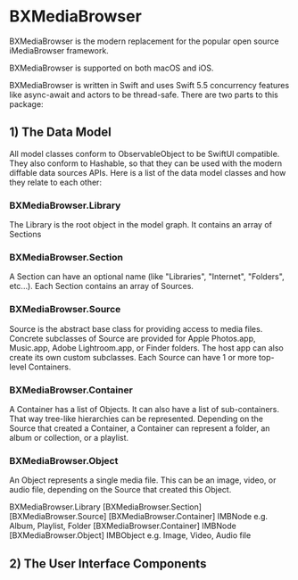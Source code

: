 # BXMediaBrowser

BXMediaBrowser is the modern replacement for the popular open source iMediaBrowser framework. 

BXMediaBrowser is supported on both macOS and iOS. 

BXMediaBrowser is written in Swift and uses Swift 5.5 concurrency features like async-await and actors to be thread-safe. There are two parts to this package:

## 1) The Data Model

All model classes conform to ObservableObject to be SwiftUI compatible. They also conform to Hashable, so that they can be used with the modern diffable data sources APIs. Here is a list of the data model classes and how they relate to each other:

### BXMediaBrowser.Library	

The Library is the root object in the model graph. It contains an array of Sections

### BXMediaBrowser.Section

A Section can have an optional name (like "Libraries", "Internet", "Folders", etc...). Each Section contains an array of Sources.

### BXMediaBrowser.Source

Source is the abstract base class for providing access to media files. Concrete subclasses of Source are provided for Apple Photos.app, Music.app, Adobe Lightroom.app, or Finder folders. The host app can also create its own custom subclasses. Each Source can have 1 or more top-level Containers. 

### BXMediaBrowser.Container

A Container has a list of Objects. It can also have a list of sub-containers. That way tree-like hierarchies can be represented. Depending on the Source that created a Container, a Container can represent a folder, an album or collection, or a playlist.

### BXMediaBrowser.Object

An Object represents a single media file. This can be an image, video, or audio file, depending on the Source that created this Object.

BXMediaBrowser.Library
	[BXMediaBrowser.Section]
		[BXMediaBrowser.Source]
			[BXMediaBrowser.Container]			IMBNode				e.g. Album, Playlist, Folder
				[BXMediaBrowser.Container]		IMBNode
				[BXMediaBrowser.Object]			IMBObject			e.g. Image, Video, Audio file

## 2) The User Interface Components
